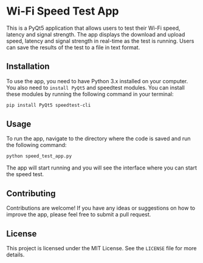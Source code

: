 # Wi-Fi Speed Test App
This is a PyQt5 application that allows users to test their Wi-Fi speed, latency and signal strength. The app displays the download and upload speed, latency and signal strength in real-time as the test is running. Users can save the results of the test to a file in text format.

## Installation
To use the app, you need to have Python 3.x installed on your computer. You also need to `install PyQt5` and speedtest modules. You can install these modules by running the following command in your terminal:

```bash
pip install PyQt5 speedtest-cli
```
## Usage
To run the app, navigate to the directory where the code is saved and run the following command:

```bash
python speed_test_app.py
``` 
The app will start running and you will see the interface where you can start the speed test.

## Contributing
Contributions are welcome! If you have any ideas or suggestions on how to improve the app, please feel free to submit a pull request.

## License
This project is licensed under the MIT License. See the `LICENSE` file for more details.
